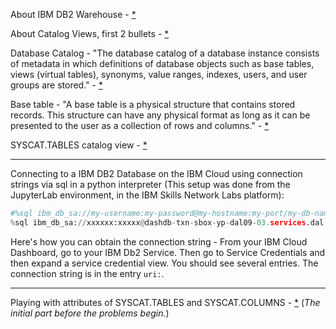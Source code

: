 About IBM DB2 Warehouse - [*](https://www.ibm.com/support/knowledgecenter/SSCJDQ/com.ibm.swg.im.dashdb.doc/local_overview.html)

About Catalog Views, first 2 bullets - [*](https://www.ibm.com/support/knowledgecenter/SSCJDQ/com.ibm.swg.im.dashdb.sql.ref.doc/doc/r0008443.html)

Database Catalog - "The database catalog of a database instance consists of metadata in which definitions of 
database objects such as base tables, views (virtual tables), synonyms, value ranges, indexes, 
users, and user groups are stored." - [*](https://en.wikipedia.org/wiki/Database_catalog)

Base table - "A base table is a physical structure that contains stored records. This structure can have any physical 
format as long as it can be presented to the user as a collection of rows and columns." - [*](https://kbs.custhelp.com/app/answers/detail/a_id/289/~/what-is-a-base-table%3F)

SYSCAT.TABLES catalog view - [*](https://www.ibm.com/support/knowledgecenter/SSCJDQ/com.ibm.swg.im.dashdb.sql.ref.doc/doc/r0001063.html)

________

Connecting to a IBM DB2 Database on the IBM Cloud using connection strings via sql 
in a python interpreter (This setup was done from the JupyterLab environment, in the IBM Skills Network Labs platform):
```python
#%sql ibm_db_sa://my-username:my-password@my-hostname:my-port/my-db-name
%sql ibm_db_sa://xxxxxx:xxxxx@dashdb-txn-sbox-yp-dal09-03.services.dal.bluemix.net:50000/BLUDB
```

Here's how you can obtain the connection string - From your IBM Cloud Dashboard, go to your IBM Db2 Service. Then go to 
Service Credentials and then expand a service credential view. You should see several entries. The connection string 
is in the entry `uri:`.

________

Playing with attributes of SYSCAT.TABLES and SYSCAT.COLUMNS - [*](https://gist.github.com/AftabHussain/74bb3aea1dd59c966b000fc56e717841) (*The initial part before the problems begin.*) 


